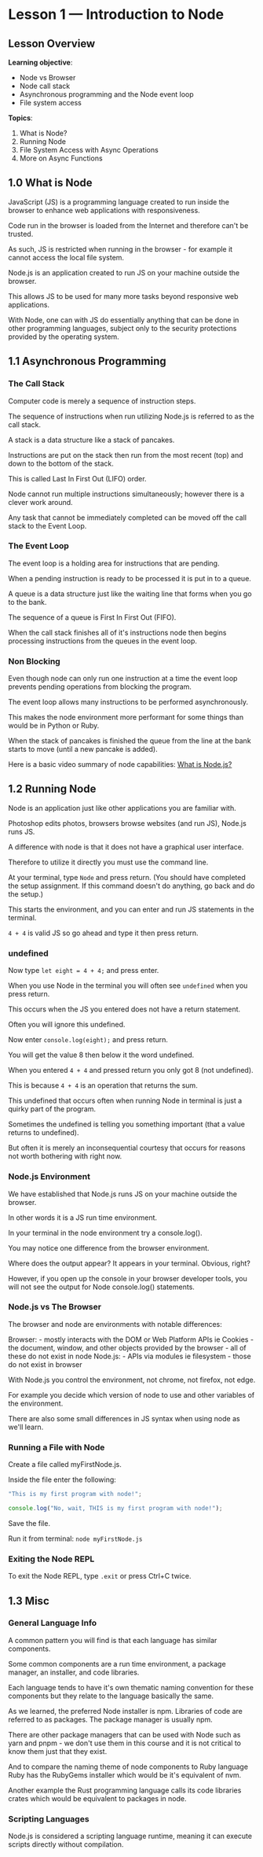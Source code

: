 # **Lesson 1 — Introduction to Node**

## **Lesson Overview**

**Learning objective**:

- Node vs Browser
- Node call stack
- Asynchronous programming and the Node event loop
- File system access

**Topics**:

1. What is Node?
2. Running Node
3. File System Access with Async Operations
4. More on Async Functions

## **1.0 What is Node**

JavaScript (JS) is a programming language created to run inside the browser to enhance web applications with responsiveness.

Code run in the browser is loaded from the Internet and therefore can't be trusted.

As such, JS is restricted when running in the browser - for example it cannot access the local file system.

Node.js is an application created to run JS on your machine outside the browser.

This allows JS to be used for many more tasks beyond responsive web applications.

With Node, one can with JS do essentially anything that can be done in other programming languages, subject only to the security protections provided by the operating system.

## **1.1 Asynchronous Programming**

### The Call Stack

Computer code is merely a sequence of instruction steps.

The sequence of instructions when run utilizing Node.js is referred to as the call stack.

A stack is a data structure like a stack of pancakes.

Instructions are put on the stack then run from the most recent (top) and down to the bottom of the stack.

This is called Last In First Out (LIFO) order.

Node cannot run multiple instructions simultaneously; however there is a clever work around.

Any task that cannot be immediately completed can be moved off the call stack to the Event Loop.

### The Event Loop

The event loop is a holding area for instructions that are pending.

When a pending instruction is ready to be processed it is put in to a queue.

A queue is a data structure just like the waiting line that forms when you go to the bank.

The sequence of a queue is First In First Out (FIFO).

When the call stack finishes all of it's instructions node then begins processing instructions from the queues in the event loop.

### Non Blocking

Even though node can only run one instruction at a time the event loop prevents pending operations from blocking the program.

The event loop allows many instructions to be performed asynchronously.

This makes the node environment more performant for some things than would be in Python or Ruby.

When the stack of pancakes is finished the queue from the line at the bank starts to move (until a new pancake is added).

Here is a basic video summary of node capabilities: [What is Node.js?](https://youtu.be/uVwtVBpw7RQ)


## **1.2 Running Node**

Node is an application just like other applications you are familiar with.

Photoshop edits photos, browsers browse websites (and run JS), Node.js runs JS.

A difference with node is that it does not have a graphical user interface.

Therefore to utilize it directly you must use the command line.

At your terminal, type `Node` and press return.  (You should have completed the setup assignment.  If this command doesn't do anything, go back and do the setup.)

This starts the environment, and you can enter and run JS statements in the terminal.

`4 + 4` is valid JS so go ahead and type it then press return.


### undefined

Now type `let eight = 4 + 4;` and press enter.

When you use Node in the terminal you will often see `undefined` when you press return.

This occurs when the JS you entered does not have a return statement.

Often you will ignore this undefined.

Now enter `console.log(eight);` and press return.

You will get the value 8 then below it the word undefined.

When you entered `4 + 4` and pressed return you only got 8 (not undefined).

This is because `4 + 4` is an operation that returns the sum.

This undefined that occurs often when running Node in terminal is just a quirky part of the program.

Sometimes the undefined is telling you something important (that a value returns to undefined).

But often it is merely an inconsequential courtesy that occurs for reasons not worth bothering with right now.


### Node.js Environment

We have established that Node.js runs JS on your machine outside the browser.

In other words it is a JS run time environment.

In your terminal in the node environment try a console.log().

You may notice one difference from the browser environment.

Where does the output appear? It appears in your terminal.  Obvious, right?

However, if you open up the console in your browser developer tools, you will not see the output for Node console.log() statements.


### Node.js vs The Browser

The browser and node are environments with notable differences:

Browser:
    - mostly interacts with the DOM or Web Platform APIs ie Cookies
    - the document, window, and other objects provided by the browser
    - all of these do not exist in node
Node.js:
    - APIs via modules ie filesystem
    - those do not exist in browser

With Node.js you control the environment, not chrome, not firefox, not edge.

For example you decide which version of node to use and other variables of the environment.

There are also some small differences in JS syntax when using node as we'll learn.

### Running a File with Node

Create a file called myFirstNode.js.

Inside the file enter the following:

```javascript
"This is my first program with node!";

console.log("No, wait, THIS is my first program with node!");
```

Save the file.

Run it from terminal: `node myFirstNode.js`

### Exiting the Node REPL

To exit the Node REPL, type `.exit` or press Ctrl+C twice.

## **1.3 Misc**

### General Language Info

A common pattern you will find is that each language has similar components.

Some common components are a run time environment, a package manager, an installer, and code libraries.

Each language tends to have it's own thematic naming convention for these components but they relate to the language basically the same.

As we learned, the preferred Node installer is npm. Libraries of code are referred to as packages. The package manager is usually npm.

There are other package managers that can be used with Node such as yarn and pnpm - we don't use them in this course and it is not critical to know them just that they exist.

And to compare the naming theme of node components to Ruby language Ruby has the RubyGems installer which would be it's equivalent of nvm.

Another example the Rust programming language calls its code libraries crates which would be equivalent to packages in node.

### Scripting Languages

Node.js is considered a scripting language runtime, meaning it can execute scripts directly without compilation.
